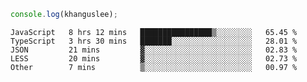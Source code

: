 ```js
console.log(khanguslee);
```

<!--START_SECTION:waka-->

```text
JavaScript   8 hrs 12 mins   ████████████████▒░░░░░░░░   65.45 %
TypeScript   3 hrs 30 mins   ███████░░░░░░░░░░░░░░░░░░   28.01 %
JSON         21 mins         ▓░░░░░░░░░░░░░░░░░░░░░░░░   02.83 %
LESS         20 mins         ▓░░░░░░░░░░░░░░░░░░░░░░░░   02.73 %
Other        7 mins          ▒░░░░░░░░░░░░░░░░░░░░░░░░   00.97 %
```

<!--END_SECTION:waka-->

<!--
**khanguslee/khanguslee** is a ✨ _special_ ✨ repository because its `README.md` (this file) appears on your GitHub profile.

Here are some ideas to get you started:

- 🔭 I’m currently working on ...
- 🌱 I’m currently learning ...
- 👯 I’m looking to collaborate on ...
- 🤔 I’m looking for help with ...
- 💬 Ask me about ...
- 📫 How to reach me: ...
- 😄 Pronouns: ...
- ⚡ Fun fact: ...
-->
